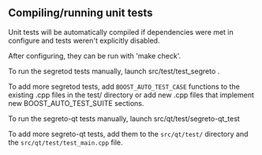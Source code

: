 Compiling/running unit tests
------------------------------------

Unit tests will be automatically compiled if dependencies were met in configure
and tests weren't explicitly disabled.

After configuring, they can be run with 'make check'.

To run the segretod tests manually, launch src/test/test_segreto .

To add more segretod tests, add `BOOST_AUTO_TEST_CASE` functions to the existing
.cpp files in the test/ directory or add new .cpp files that
implement new BOOST_AUTO_TEST_SUITE sections.

To run the segreto-qt tests manually, launch src/qt/test/segreto-qt_test

To add more segreto-qt tests, add them to the `src/qt/test/` directory and
the `src/qt/test/test_main.cpp` file.
